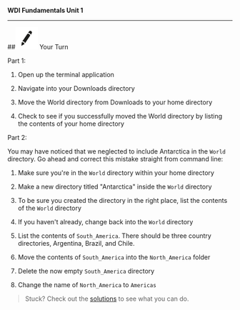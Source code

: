 **WDI Fundamentals Unit 1**

---

##![Your Turn](../assets/exercise.png) Your Turn

Part 1: 

1. Open up the terminal application

2. Navigate into your Downloads directory

3. Move the World directory from Downloads to your home directory

4. Check to see if you successfully moved the World directory by listing the contents of your home directory

Part 2: 

You may have noticed that we neglected to include Antarctica in the `World` directory. Go ahead and correct this mistake straight from command line:

1. Make sure you're in the `World` directory within your home directory

2. Make a new directory titled "Antarctica" inside the `World` directory

3. To be sure you created the directory in the right place, list the contents of the `World` directory

4. If you haven't already, change back into the `World` directory

5. List the contents of `South_America`. There should be three country directories, Argentina, Brazil, and Chile.

7. Move the contents of `South_America` into the `North_America` folder

8. Delete the now empty `South_America` directory

9. Change the name of `North_America` to `Americas`

> Stuck? Check out the [solutions](https://github.com/generalassembly-studio/fundamentals/blob/master/exercise-solutions.md) to see what you can do.

